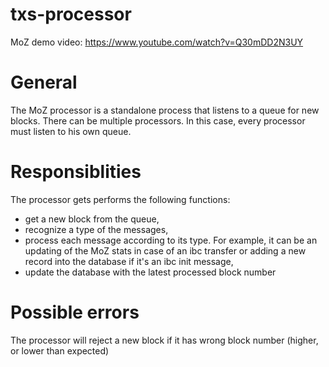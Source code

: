 # txs-processor

MoZ demo video: https://www.youtube.com/watch?v=Q30mDD2N3UY 

# General
The MoZ processor is a standalone process that listens to a queue for new blocks. There can be multiple processors. In this case, every processor must listen to his own queue. 

# Responsiblities
The processor gets performs the following functions:
* get a new block from the queue,
* recognize a type of the messages,
* process each message according to its type. For example, it can be an updating of the MoZ stats in case of an ibc transfer or adding a new record into the database if it's an ibc init message,
* update the database with the latest processed block number

# Possible errors
The processor will reject a new block if it has wrong block number (higher, or lower than expected)
